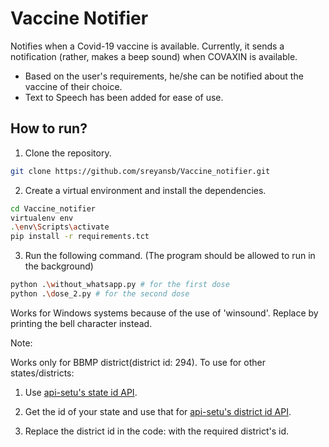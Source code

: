 # Vaccine Notifier
Notifies when a Covid-19 vaccine is available. Currently, it sends a notification (rather, makes a beep sound)  when COVAXIN is available.

* Based on the user's requirements, he/she can be notified about the vaccine of their choice.
* Text to Speech has been added for ease of use.

## How to run?

1. Clone the repository.
```bash
git clone https://github.com/sreyansb/Vaccine_notifier.git
```

2. Create a virtual environment and install the dependencies.
```bash
cd Vaccine_notifier
virtualenv env
.\env\Scripts\activate
pip install -r requirements.tct
```

3. Run the following command. (The program should be allowed to run in the background)
```bash
python .\without_whatsapp.py # for the first dose
python .\dose_2.py # for the second dose
```

Works for Windows systems because of the use of 'winsound'. Replace by printing the bell character instead.

Note:

Works only for BBMP district(district id: 294). To use for other states/districts:

1. Use [api-setu's state id API](https://apisetu.gov.in/public/api/cowin#/Metadata%20APIs/states).

2. Get the id of your state and use that for [api-setu's district id API](https://apisetu.gov.in/public/api/cowin#/Metadata%20APIs/districts).

3. Replace the district id in the code: with the required district's id.
